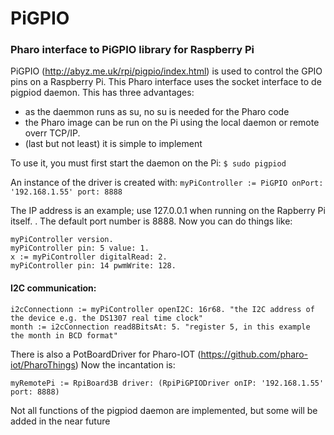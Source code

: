 # PiGPIO
### Pharo interface to PiGPIO library for Raspberry Pi

PiGPIO (http://abyz.me.uk/rpi/pigpio/index.html) is used to control the GPIO pins on a Raspberry Pi. This Pharo interface uses the socket interface to de pigpiod daemon. This has three advantages:
- as the daemmon runs as su, no su is needed for the Pharo code
- the Pharo image can be run on the Pi using the local daemon or remote overr TCP/IP.
- (last but not least) it is simple to implement

To use it, you must first start the daemon on the Pi:
`$ sudo pigpiod`

An instance of the driver is created with:
`myPiController := PiGPIO onPort: '192.168.1.55' port: 8888`

The IP address is an example; use 127.0.0.1 when running on the Rapberry Pi itself. . The default port number is 8888.
Now you can do things like:
 ```
 myPiController version.
 myPiController pin: 5 value: 1.
 x := myPiController digitalRead: 2.
 myPiController pin: 14 pwmWrite: 128.
```
#### I2C communication:
```
i2cConnectionn := myPiController openI2C: 16r68. "the I2C address of the device e.g. the DS1307 real time clock"
month := i2cConnection read8BitsAt: 5. "register 5, in this example the month in BCD format"
```

There is also a PotBoardDriver for Pharo-IOT (https://github.com/pharo-iot/PharoThings)
Now the incantation is:
```
myRemotePi := RpiBoard3B driver: (RpiPiGPIODriver onIP: '192.168.1.55' port: 8888)
```

Not all functions of the pigpiod daemon are implemented, but some will be added in the near future
